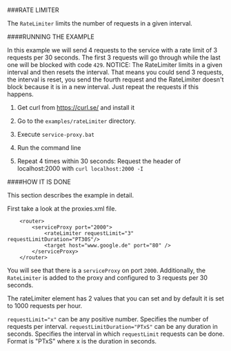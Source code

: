 ###RATE LIMITER

The `RateLimiter` limits the number of requests in a given interval.



####RUNNING THE EXAMPLE

In this example we will send 4 requests to the service with a rate limit of 3 requests per 30 seconds. The first 3 requests will go through while the last one will be blocked with code `429`. NOTICE: The RateLimiter limits in a given interval and then resets the interval. That means you could send 3 requests, the interval is reset, you send the fourth request and the RateLimiter doesn't block because it is in a new interval. Just repeat the requests if this happens. 

1. Get curl from https://curl.se/ and install it

2. Go to the `examples/rateLimiter` directory.

3. Execute `service-proxy.bat`

4. Run the command line

5. Repeat 4 times within 30 seconds: Request the header of localhost:2000 with `curl localhost:2000 -I`



####HOW IT IS DONE

This section describes the example in detail.  

First take a look at the proxies.xml file.
```
	<router>
		<serviceProxy port="2000">
			<rateLimiter requestLimit="3" requestLimitDuration="PT30S"/>
			<target host="www.google.de" port="80" />
		</serviceProxy>
	</router>
```
You will see that there is a `serviceProxy` on port `2000`. Additionally, the `RateLimiter` is added to the proxy and configured to 3 requests per 30 seconds.

The rateLimiter element has 2 values that you can set and by default it is set to 1000 requests per hour.

`requestLimit="x"` can be any positive number. Specifies the number of requests per interval.
`requestLimitDuration="PTxS"` can be any duration in seconds. Specifies the interval in which `requestLimit` requests can be done. Format is "PTxS" where x is the duration in seconds.
 

